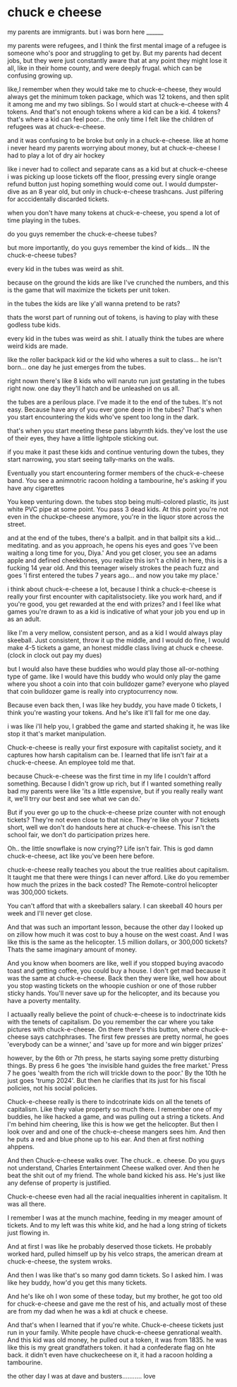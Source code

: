 # chuck e cheese

my parents are immigrants. but i was born here ______

my parents were refugees, and I think the first mental image of a refugee is someone who's poor and struggling to get by. But my parents had decent jobs, but they were just constantly aware that at any point they might lose it all, like in their home county, and were deeply frugal. which can be confusing growing up. 

like,I remember when they would take me to chuck-e-cheese, they would always get the minimum token package, which was 12 tokens, and then split it among me and my two siblings. So I would start at chuck-e-cheese with 4 tokens. And that's not enough tokens where a kid can be a kid. 4 tokens? that's where a kid can feel poor... the only time I felt like the children of refugees was at chuck-e-cheese. 

and it was confusing to be broke but only in a chuck-e-cheese. like at home i never heard my parents worrying about money, but at chuck-e-cheese I had to play a lot of dry air hockey

like i never had to collect and separate cans as a kid but at chuck-e-cheese i was picking up loose tickets off the floor, pressing every single orange refund button just hoping something would come out. I would dumpster-dive as an 8 year old, but only in chuck-e-cheese trashcans. Just pilfering for acccidentally discarded tickets. 

when you don't have many tokens at chuck-e-cheese, you spend a lot of time playing in the tubes. 

do you guys remember the chuck-e-cheese tubes?

but more importantly, do you guys remember the kind of kids... IN the chuck-e-cheese tubes?

every kid in the tubes was weird as shit. 

because on the ground the kids are like I've crunched the numbers, and this is the game that will maximize the tickets per unit token.

in the tubes the kids are like y'all wanna pretend to be rats?

thats the worst part of running out of tokens, is having to play with these godless tube kids.

every kid in the tubes was weird as shit. I atually think the tubes are where weird kids are made. 

like the roller backpack kid or the kid who wheres a suit to class... he isn't born... one day he just emerges from the tubes. 

right nown there's like 8 kids who will naruto run just gestating in the tubes right now. one day they'll hatch and be unleashed on us all.

the tubes are a perilous place. I've made it to the end of the tubes. It's not easy. Because have any of you ever gone deep in the tubes? That's when you start encountering the kids who've spent too long in the dark.

that's when you start meeting these pans labyrnth kids. they've lost the use of their eyes, they have a little lightpole sticking out. 

if you make it past these kids and continue venturing down the tubes, they start narrowing, you start seeing tally-marks on the walls. 

Eventually you start encountering former members of the chuck-e-cheese band. You see a animnotric racoon holding a tambourine, he's asking if you have any cigarettes

You keep venturing down. the tubes stop being multi-colored plastic, its just white PVC pipe at some point. You pass 3 dead kids. At this point you're not even in the chuckpe-cheese anymore, you're in the liquor store across the street.

and at the end of the tubes, there's a ballpit. and in that ballpit sits a kid... meditating. and as you approach, he opens his eyes and goes 'i've been waiting a long time for you, Diya.' And you get closer, you see an adams apple and defined cheekbones, you realize this isn't a child in here, this is a fucking 14 year old. And this teenager wisely strokes the peach fuzz and goes 'I first entered the tubes 7 years ago... and now you take my place.'


i think about chuck-e-cheese a lot, because I think a chuck-e-cheese is really your first encounter with capitalistsociety. like you work hard, and if you're good, you get rewarded at the end with prizes? and I feel like what games you're drawn to as a kid is indicative of what your job you end up in as an adult. 

like I'm a very mellow, consistent person, and as a kid I would always play skeeball. Just consistent, throw it up the middle, and I would do fine, I would make 4-5 tickets a game, an honest middle class living at chuck e cheese. (clock in clock out pay my dues)

but I would also have these buddies who would play those all-or-nothing type of game. like I would have this buddy who would only play the game where you shoot a coin into that coin bulldozer game? everyone who played that coin bulldozer game is really into cryptocurrency now. 

Because even back then, I was like hey buddy, you have made 0 tickets, I think you're wasting your tokens. And he's like it'll fall for me one day.
 
i was like i'll help you, I grabbed the game and started shaking it, he was like stop it that's market manipulation.

Chuck-e-cheese is really your first exposure with capitalist society, and it captures how harsh capitalism can be. I learned that life isn't fair at a chuck-e-cheese. An employee told me that.

because Chuck-e-cheese was the first time in my life I couldn't afford something. Because I didn't grow up rich, but if I wanted something really bad my parents were like 'its a little expensive, but if you really really want it, we'll trry our best and see what we can do.'

But if you ever go up to the chuck-e-cheese prize counter with not enough tickets? They're not even close to that nice. They're like oh your 7 tickets short, well we don't do handouts here at chuck-e-cheese. This isn't the school fair, we don't do participation prizes here. 

Oh.. the little snowflake is now crying?? Life isn't fair. This is god damn chuck-e-cheese, act like you've been here before. 

chuck-e-cheese really teaches you about the true realities about capitalism. It taught me that there were things I can never afford. Like do you remember how much the prizes in the back costed? The Remote-control helicopter was 300,000 tickets. 

You can't afford that with a skeeballers salary. I can skeeball 40 hours per week and I'll never get close. 

And that was such an important lesson, because the other day I looked up on zillow how much it was cost to buy a house on the west coast. And I was like this is the same as the helicopter. 1.5 million dollars, or 300,000 tickets? Thats the same imaginary amount of money.

And you know when boomers are like, well if you stopped buying avacodo toast and getting coffee, you could buy a house. I don't get mad because it was the same at chuck-e-cheese. Back then they were like, well how about you stop wasting tickets on the whoopie cushion or one of those rubber sticky hands. You'll never save up for the helicopter, and its because you have a poverty mentality. 

I actuaally really believe the point of chuck-e-cheese is to indoctrinate kids with the tenets of capitalism. Do you remember the car where you take pictures with chuck-e-cheese. On there there's this button, where chuck-e-cheese says catchphrases. The first few presses are pretty normal, he goes 'everybody can be a winner,' and 'save up for more and win bigger prizes'

however, by the 6th or 7th press, he starts saying some pretty disturbing things. By press 6 he goes 'the invisible hand guides the free market.' Press 7 he goes 'wealth from the rich will trickle down to the poor.' By the 10th he just goes 'trump 2024'. But then he clarifies that its just for his fiscal policies, not his social policies.

Chuck-e-cheese really is there to indcotrinate kids on all the tenets of capitalism. Like they value property so much there. I remember one of my buddies, he like hacked a game, and was pulling out a string a tickets. And I'm behind him cheering, like this is how we get the helicopter. But then I look over and and one of the chuck-e-cheese mangers sees him. And then he puts a red and blue phone up to his ear. And then at first nothing ahppens. 

And then Chuck-e-cheese walks over. The chuck.. e. cheese. Do you guys not understand, Charles Entertainment Cheese walked over. And then he beat the shit out of my friend. The whole band kicked his ass. He's just like any defense of property is justified.

Chuck-e-cheese even had all the racial inequalities inherent in capitalism. It was all there. 

I remember I was at the munch machine, feeding in my meager amount of tickets. And to my left was this white kid, and he had a long string of tickets just flowing in.

And at first I was like he probably deserved those tickets. He probably worked hard, pulled himself up by his velco straps, the american dream at chuck-e-cheese, the system wroks.

And then I was like that's so many god damn tickets. So I asked him. I was like hey buddy, how'd you get this many tickets.

And he's like oh I won some of these today, but my brother, he got too old for chuck-e-cheese and gave me the rest of his, and actually most of these are from my dad when he was a kdi at chuck e cheese.

And that's when I learned that if you're white. Chuck-e-cheese tickets just run in your family. White people have chuck-e-cheese genrational wealth. And this kid was old money, he pulled out a token, it was from 1835. he was like this is my great grandfathers token. it had a confederate flag on hte back. it didn't even have chuckecheese on it, it had a racoon holding a tambourine. 

the other day I was at dave and busters........... love

